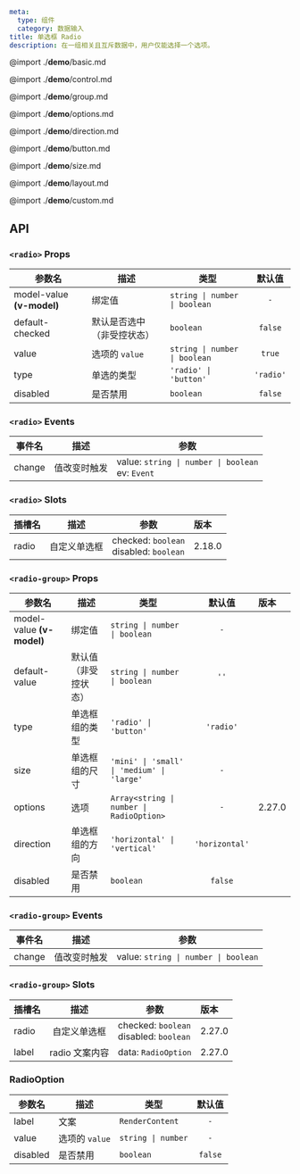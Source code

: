 ```yaml
meta:
  type: 组件
  category: 数据输入
title: 单选框 Radio
description: 在一组相关且互斥数据中，用户仅能选择一个选项。
```

@import ./__demo__/basic.md

@import ./__demo__/control.md

@import ./__demo__/group.md

@import ./__demo__/options.md

@import ./__demo__/direction.md

@import ./__demo__/button.md

@import ./__demo__/size.md

@import ./__demo__/layout.md

@import ./__demo__/custom.md

## API


### `<radio>` Props

|参数名|描述|类型|默认值|
|---|---|---|:---:|
|model-value **(v-model)**|绑定值|`string \| number \| boolean`|`-`|
|default-checked|默认是否选中（非受控状态）|`boolean`|`false`|
|value|选项的 `value`|`string \| number \| boolean`|`true`|
|type|单选的类型|`'radio' \| 'button'`|`'radio'`|
|disabled|是否禁用|`boolean`|`false`|
### `<radio>` Events

|事件名|描述|参数|
|---|---|---|
|change|值改变时触发|value: ` string \| number \| boolean `<br>ev: `Event`|
### `<radio>` Slots

|插槽名|描述|参数|版本|
|---|:---:|---|:---|
|radio|自定义单选框|checked: `boolean`<br>disabled: `boolean`|2.18.0|




### `<radio-group>` Props

|参数名|描述|类型|默认值|版本|
|---|---|---|:---:|:---|
|model-value **(v-model)**|绑定值|`string \| number \| boolean`|`-`||
|default-value|默认值（非受控状态）|`string \| number \| boolean`|`''`||
|type|单选框组的类型|`'radio' \| 'button'`|`'radio'`||
|size|单选框组的尺寸|`'mini' \| 'small' \| 'medium' \| 'large'`|`-`||
|options|选项|`Array<string \| number \| RadioOption>`|`-`|2.27.0|
|direction|单选框组的方向|`'horizontal' \| 'vertical'`|`'horizontal'`||
|disabled|是否禁用|`boolean`|`false`||
### `<radio-group>` Events

|事件名|描述|参数|
|---|---|---|
|change|值改变时触发|value: ` string \| number \| boolean `|
### `<radio-group>` Slots

|插槽名|描述|参数|版本|
|---|:---:|---|:---|
|radio|自定义单选框|checked: `boolean`<br>disabled: `boolean`|2.27.0|
|label|radio 文案内容|data: `RadioOption`|2.27.0|




### RadioOption

|参数名|描述|类型|默认值|
|---|---|---|:---:|
|label|文案|`RenderContent`|`-`|
|value|选项的 `value`|`string \| number`|`-`|
|disabled|是否禁用|`boolean`|`false`|


